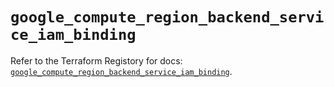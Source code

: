 # `google_compute_region_backend_service_iam_binding`

Refer to the Terraform Registory for docs: [`google_compute_region_backend_service_iam_binding`](https://registry.terraform.io/providers/hashicorp/google-beta/4.76.0/docs/resources/google_compute_region_backend_service_iam_binding).
